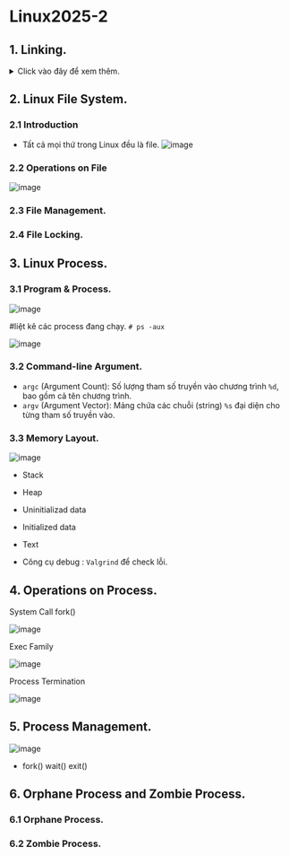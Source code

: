 # Linux2025-2

  ## 1. Linking.
  
<details>
 <summary>Click vào đây để xem thêm.</summary>
Lưu ý: 
- file (.c) nẳm trong `src` ;
- file (.o) nẳm trong `obj` ;
- file (.so) nẳm trong `lib/shared` ;
- file (.a) nẳm trong `lib/static` ;
- khi tạo file `obj` thì lấy file `src` ;
- khi tạo file `lib` thì lấy file `obj` ;
- Có cả `obj` và `lib` thì tạo đc file `bin` ;
 
```
# cài một số service để có thể chạy đc lệnh.
sudo apt install net-tools -y
sudo apt install openssh-server -y
sudo apt install make -y
sudo apt install gcc -y
```
Mặc định:

![image](https://github.com/user-attachments/assets/c378845e-ae1b-4a11-b7fc-76c8c62cf15c)

(Lưu ý: Trường`Dependences` trong makefile `obj` phải đc đặt trước `lib`).

![image](https://github.com/user-attachments/assets/cdfe77bb-b099-460f-a7b0-f144f73b0336)

Có 2 kiểu `make all`:

### Về Static: #library static (.a) and obj static (.o) >> make all2 là `bin`/use-static-library.
- Tạo Static obj → Tạo Static Library → all: obj-Static lib-Static
  
![image](https://github.com/user-attachments/assets/c2b59728-a07a-408d-81ba-4515e0e69384)
- Tạo một `clean`để xóa file nằm trong:: `rm -rf obj lib bin`
### Về Shared: # library shared (.so) and obj shard (.o) >> make all là `bin`/use-shared-library.
- Tạo Shared obj → Tạo Shared Library → all: obj-Shared lib-Shared

![image](https://github.com/user-attachments/assets/2bfc7c0b-39d3-4c83-91f2-f7f2811743ad)
- Tạo một `clean` để xóa file nằm trong: `rm -rf obj lib bin`
  
</details>

## 2. Linux File System.

### 2.1 Introduction

- Tất cả mọi thứ trong Linux đều là file.
![image](https://github.com/user-attachments/assets/a4943352-cbd9-4b3b-9650-a18c81ed83cc)

### 2.2 Operations on File

![image](https://github.com/user-attachments/assets/fc3545bc-d42a-45f3-9849-cf40f082a74d)


### 2.3 File Management.

### 2.4 File Locking.

## 3. Linux Process.

### 3.1 Program  & Process.

![image](https://github.com/user-attachments/assets/684d4954-2703-4d59-b638-c675806f3860)

#liệt kê các process đang chạy. `# ps -aux`

![image](https://github.com/user-attachments/assets/57287ef8-bd6d-42e9-99de-fa2d0b670a93)

### 3.2 Command-line Argument.

- `argc` (Argument Count): Số lượng tham số truyền vào chương trình `%d`, bao gồm cả tên chương trình.
- `argv` (Argument Vector): Mảng chứa các chuỗi (string) `%s` đại diện cho từng tham số truyền vào.

### 3.3 Memory Layout.

![image](https://github.com/user-attachments/assets/6600df5a-83f6-4dbf-a86c-b46d621466b0)

- Stack
- Heap
- Uninitializad data
- Initialized data
- Text

- Công cụ debug : `Valgrind` để check lỗi.
  
## 4. Operations on Process.

System Call fork()

![image](https://github.com/user-attachments/assets/03f52db4-8584-4a37-abd4-d4ce096a209a)

Exec Family

![image](https://github.com/user-attachments/assets/7c690a80-1f7c-419c-bdee-24faba94479d)

Process Termination

![image](https://github.com/user-attachments/assets/518e6a98-c00b-4e1d-a8b9-a71cb201d63f)

## 5. Process Management.

![image](https://github.com/user-attachments/assets/9a3559a5-59d1-41e2-8960-0f83d695c7ce)

- fork() wait() exit()

## 6. Orphane Process and Zombie Process.

### 6.1 Orphane Process.


### 6.2 Zombie Process.





